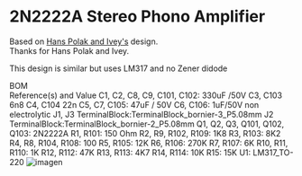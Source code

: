 2N2222A Stereo Phono Amplifier
=======
Based on [Hans Polak and Ivey's](https://www.diyaudio.com/community/threads/2n2222a-phono-preamp.158918/post-6392737) design. <br>
Thanks for Hans Polak and Ivey.

This design is similar but uses LM317 and no Zener didode

BOM <br>
Reference(s)	and Value <cr>
C1, C2, C8, C9, C101, C102: 330uF /50V <cr>
C3, C103	6n8 <cr>
C4, C104	22n <cr>
C5, C7, C105:	47uF / 50V <cr>
C6, C106:	1uF/50V non electrolytic
J1, J3	TerminalBlock:TerminalBlock_bornier-3_P5.08mm
J2	TerminalBlock:TerminalBlock_bornier-2_P5.08mm
Q1, Q2, Q3, Q101, Q102, Q103:	2N2222A <cr>
R1, R101:	150 Ohm <cr>
R2, R9, R102, R109:	1K8  <cr>
R3, R103:	8K2  <cr>
R4, R8, R104, R108:	100  <cr>
R5, R105:	12K <cr>
R6, R106:	270K <cr>
R7, R107:	6K <cr>
R10, R11, R110:	1K <cr>
R12, R112:	47K <cr>
R13, R113:	4K7 <cr>
R14, R114:	10K <cr>
R15:	15K <cr>
U1:	LM317_TO-220 <cr>
![imagen](https://github.com/PedroPMartin/2N2222A_stereo_phono_amplifier/assets/57213080/873da6c0-0eff-45b1-aea8-1ac775ad6f02)

